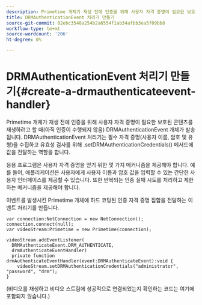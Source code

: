 ```yaml
---
description: Primetime 개체가 재생 전에 인증을 위해 사용자 자격 증명이 필요한 보호된 콘텐츠를 재생하려고 할 때(아직 인증이 수행되지 않음) DRMAuthenticationEvent 개체가 발송됩니다. DRMAuthenticationEvent 처리기는 필수 자격 증명(사용자 이름, 암호 및 유형)을 수집하고 유효성 검사를 위해 .setDRMAuthenticationCredentials() 메서드에 값을 전달하는 역할을 합니다.
title: DRMAuthenticationEvent 처리기 만들기
source-git-commit: 02ebc3548a254b2a6554f1ab34afbb3ea5f09bb8
workflow-type: tm+mt
source-wordcount: '206'
ht-degree: 0%

---
```


# DRMAuthenticationEvent 처리기 만들기{#create-a-drmauthenticateevent-handler}

Primetime 개체가 재생 전에 인증을 위해 사용자 자격 증명이 필요한 보호된 콘텐츠를 재생하려고 할 때(아직 인증이 수행되지 않음) DRMAuthenticationEvent 개체가 발송됩니다. DRMAuthenticationEvent 처리기는 필수 자격 증명(사용자 이름, 암호 및 유형)을 수집하고 유효성 검사를 위해 .setDRMAuthenticationCredentials() 메서드에 값을 전달하는 역할을 합니다.

응용 프로그램은 사용자 자격 증명을 얻기 위한 몇 가지 메커니즘을 제공해야 합니다. 예를 들어, 애플리케이션은 사용자에게 사용자 이름과 암호 값을 입력할 수 있는 간단한 사용자 인터페이스를 제공할 수 있습니다. 또한 반복되는 인증 실패 시도를 처리하고 제한하는 메커니즘을 제공해야 합니다.

이벤트를 발생시킨 Primetime 개체에 하드 코딩된 인증 자격 증명 집합을 전달하는 이벤트 처리기를 만듭니다.

```
var connection:NetConnection = new NetConnection();  
connection.connect(null);  
var videoStream:Primetime = new Primetime(connection);  
 
videoStream.addEventListener( 
  DRMAuthenticateEvent.DRM_AUTHENTICATE,  
  drmAuthenticateEventHandler)  
  private function drmAuthenticateEventHandler(event:DRMAuthenticateEvent):void {  
    videoStream.setDRMAuthenticationCredentials("administrator", "password", "drm");  
} 
```

(비디오를 재생하고 비디오 스트림에 성공적으로 연결되었는지 확인하는 코드는 여기에 포함되지 않습니다.)
